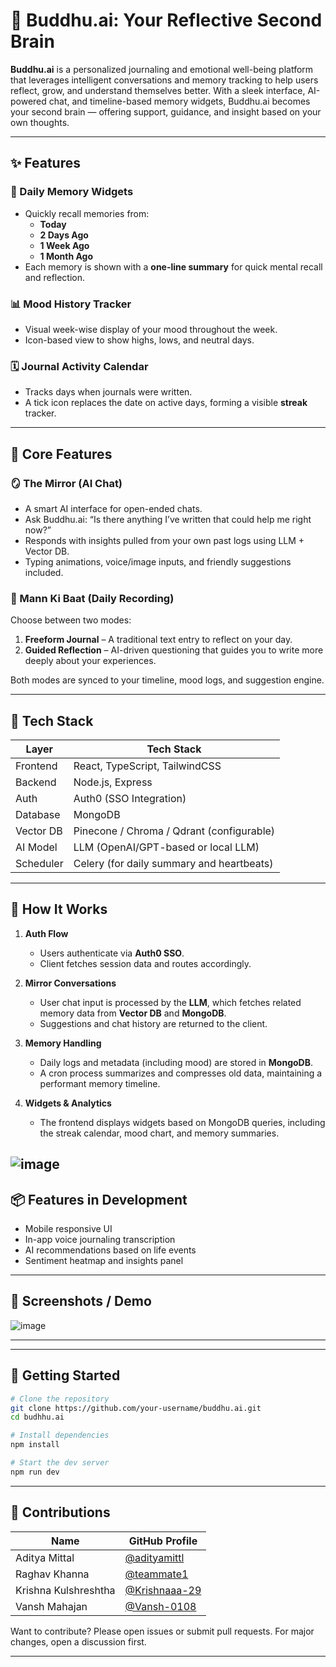 # 🧠 Buddhu.ai: Your Reflective Second Brain

**Buddhu.ai** is a personalized journaling and emotional well-being platform that leverages intelligent conversations and memory tracking to help users reflect, grow, and understand themselves better. With a sleek interface, AI-powered chat, and timeline-based memory widgets, Buddhu.ai becomes your second brain — offering support, guidance, and insight based on your own thoughts.

---

## ✨ Features

### 📅 Daily Memory Widgets

- Quickly recall memories from:
  - **Today**
  - **2 Days Ago**
  - **1 Week Ago**
  - **1 Month Ago**
- Each memory is shown with a **one-line summary** for quick mental recall and reflection.

### 📊 Mood History Tracker

- Visual week-wise display of your mood throughout the week.
- Icon-based view to show highs, lows, and neutral days.

### 🗓️ Journal Activity Calendar

- Tracks days when journals were written.
- A tick icon replaces the date on active days, forming a visible **streak** tracker.

---

## 💬 Core Features

### 🪞 The Mirror (AI Chat)

- A smart AI interface for open-ended chats.
- Ask Buddhu.ai: “Is there anything I’ve written that could help me right now?”
- Responds with insights pulled from your own past logs using LLM + Vector DB.
- Typing animations, voice/image inputs, and friendly suggestions included.

### 📝 Mann Ki Baat (Daily Recording)

Choose between two modes:

1. **Freeform Journal** – A traditional text entry to reflect on your day.
2. **Guided Reflection** – AI-driven questioning that guides you to write more deeply about your experiences.

Both modes are synced to your timeline, mood logs, and suggestion engine.

---

## 🧩 Tech Stack

| Layer     | Tech Stack                                |
| --------- | ----------------------------------------- |
| Frontend  | React, TypeScript, TailwindCSS            |
| Backend   | Node.js, Express                          |
| Auth      | Auth0 (SSO Integration)                   |
| Database  | MongoDB                                   |
| Vector DB | Pinecone / Chroma / Qdrant (configurable) |
| AI Model  | LLM (OpenAI/GPT-based or local LLM)       |
| Scheduler | Celery (for daily summary and heartbeats) |

---

## 🧠 How It Works

1. **Auth Flow**

   - Users authenticate via **Auth0 SSO**.
   - Client fetches session data and routes accordingly.

2. **Mirror Conversations**

   - User chat input is processed by the **LLM**, which fetches related memory data from **Vector DB** and **MongoDB**.
   - Suggestions and chat history are returned to the client.

3. **Memory Handling**

   - Daily logs and metadata (including mood) are stored in **MongoDB**.
   - A cron process summarizes and compresses old data, maintaining a performant memory timeline.

4. **Widgets & Analytics**
   - The frontend displays widgets based on MongoDB queries, including the streak calendar, mood chart, and memory summaries.

![image](https://github.com/user-attachments/assets/83dd7b1e-442e-4d2f-bc7a-70348ce104e4)
---

## 📦 Features in Development

- Mobile responsive UI
- In-app voice journaling transcription
- AI recommendations based on life events
- Sentiment heatmap and insights panel

---

## 📸 Screenshots / Demo

![image](https://github.com/user-attachments/assets/4137b49b-6cf5-4589-94ca-c28dc4246ac4)

---

<!--
## 📂 Folder Structure (Frontend)

```
📁 src
├── 📁 components       // Reusable UI Components
├── 📁 pages            // Page-level views like Mirror, Mann Ki Baat
├── 📁 utils            // Utility functions
├── 📁 hooks            // Custom hooks
├── 📁 api              // API interactions
└── index.tsx          // Entry point
``` -->

---

## 🚀 Getting Started

```bash
# Clone the repository
git clone https://github.com/your-username/buddhu.ai.git
cd budhhu.ai

# Install dependencies
npm install

# Start the dev server
npm run dev
```

---

## 🙌 Contributions

| Name                 | GitHub Profile                                   |
| -------------------- | ------------------------------------------------ |
| Aditya Mittal        | [@adityamittl](https://github.com/adityamittl)   |
| Raghav Khanna        | [@teammate1](https://github.com/raghav-khanna)   |
| Krishna Kulshreshtha | [@Krishnaaa-29](https://github.com/Krishnaaa-29) |
| Vansh Mahajan        | [@Vansh-0108](https://github.com/Vansh-0108)     |

Want to contribute? Please open issues or submit pull requests. For major changes, open a discussion first.

---

<!-- ## 🧑‍💻 Author

Made with ❤️ by [Your Name] – passionate about mental health, AI, and digital self-care.

--- -->

<!-- ## 📄 License

MIT License -->
